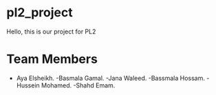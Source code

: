 # pl2_project
Hello, this is our project for PL2 
# Team Members 
- Aya Elsheikh. 
-Basmala Gamal. 
-Jana Waleed. 
-Bassmala Hossam. 
-Hussein Mohamed. 
-Shahd Emam.
